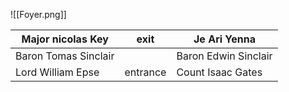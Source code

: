 ![[Foyer.png]]


| Major nicolas Key    | exit     | Je Ari Yenna         |
| -------------------- | -------- | -------------------- |
| Baron Tomas Sinclair |          | Baron Edwin Sinclair |
| Lord William Epse    | entrance | Count Isaac Gates    |
